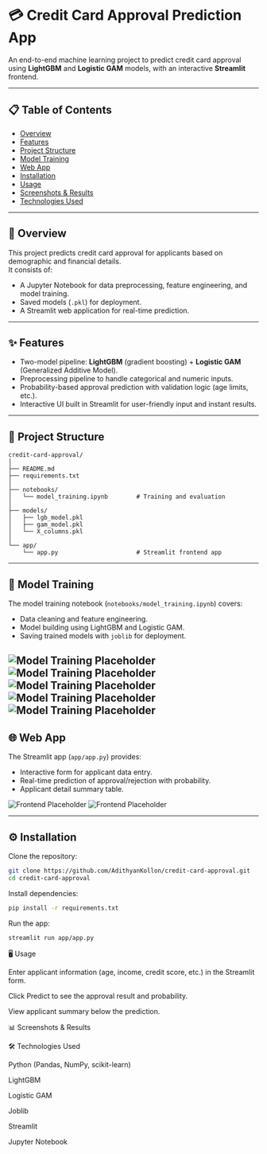 # 💳 Credit Card Approval Prediction App

An end-to-end machine learning project to predict credit card approval using **LightGBM** and **Logistic GAM** models, with an interactive **Streamlit** frontend.

---

## 📋 Table of Contents
- [Overview](#overview)
- [Features](#features)
- [Project Structure](#project-structure)
- [Model Training](#model-training)
- [Web App](#web-app)
- [Installation](#installation)
- [Usage](#usage)
- [Screenshots & Results](#screenshots--results)
- [Technologies Used](#technologies-used)

---

## 📝 Overview
This project predicts credit card approval for applicants based on demographic and financial details.  
It consists of:
- A Jupyter Notebook for data preprocessing, feature engineering, and model training.
- Saved models (`.pkl`) for deployment.
- A Streamlit web application for real-time prediction.

---

## ✨ Features
- Two-model pipeline: **LightGBM** (gradient boosting) + **Logistic GAM** (Generalized Additive Model).
- Preprocessing pipeline to handle categorical and numeric inputs.
- Probability-based approval prediction with validation logic (age limits, etc.).
- Interactive UI built in Streamlit for user-friendly input and instant results.

---
## 📂 Project Structure

```text
credit-card-approval/
│
├── README.md
├── requirements.txt
│
├── notebooks/
│   └── model_training.ipynb        # Training and evaluation
│
├── models/
│   ├── lgb_model.pkl
│   ├── gam_model.pkl
│   └── X_columns.pkl
│
└── app/
    └── app.py                      # Streamlit frontend app
```

---

## 🧠 Model Training
The model training notebook (`notebooks/model_training.ipynb`) covers:
- Data cleaning and feature engineering.
- Model building using LightGBM and Logistic GAM.
- Saving trained models with `joblib` for deployment.

<!-- Add screenshots of training graphs, metrics, and confusion matrices here -->
![Model Training Placeholder](assets/ensemble.png)
![Model Training Placeholder](assets/light.png)
![Model Training Placeholder](assets/logistic.png)
![Model Training Placeholder](assets/features.png)
![Model Training Placeholder](assets/matrix.png)
---

## 🌐 Web App
The Streamlit app (`app/app.py`) provides:
- Interactive form for applicant data entry.
- Real-time prediction of approval/rejection with probability.
- Applicant detail summary table.

<!-- Add screenshots or gifs of your frontend here -->
![Frontend Placeholder](assets/1.png)
![Frontend Placeholder](assets/2.png)

---

## ⚙️ Installation

Clone the repository:

```bash
git clone https://github.com/AdithyanKollon/credit-card-approval.git
cd credit-card-approval
```
Install dependencies:
```bash
pip install -r requirements.txt
```

Run the app:
```bash
streamlit run app/app.py
```
🖥️ Usage

Enter applicant information (age, income, credit score, etc.) in the Streamlit form.

Click Predict to see the approval result and probability.

View applicant summary below the prediction.

📊 Screenshots & Results
<!-- Insert your evaluation metrics here (accuracy, precision, recall, ROC curve, etc.) -->

<!-- Insert more screenshots if needed -->

🛠️ Technologies Used

Python (Pandas, NumPy, scikit-learn)

LightGBM

Logistic GAM

Joblib

Streamlit

Jupyter Notebook
